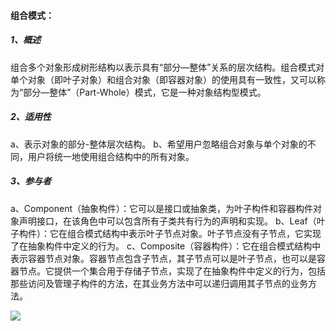 #### **组合模式：**

##### 1、概述

组合多个对象形成树形结构以表示具有“部分—整体”关系的层次结构。组合模式对单个对象（即叶子对象）和组合对象（即容器对象）的使用具有一致性，又可以称为“部分—整体”（Part-Whole）模式，它是一种对象结构型模式。

##### 2、适用性

a、表示对象的部分-整体层次结构。
b、希望用户忽略组合对象与单个对象的不同，用户将统一地使用组合结构中的所有对象。

##### 3、参与者

a、Component（抽象构件）：它可以是接口或抽象类，为叶子构件和容器构件对象声明接口，在该角色中可以包含所有子类共有行为的声明和实现。
b、Leaf（叶子构件）：它在组合模式结构中表示叶子节点对象。叶子节点没有子节点，它实现了在抽象构件中定义的行为。
c、Composite（容器构件）：它在组合模式结构中表示容器节点对象。容器节点包含子节点，其子节点可以是叶子节点，也可以是容器节点。它提供一个集合用于存储子节点，实现了在抽象构件中定义的行为，包括那些访问及管理子构件的方法，在其业务方法中可以递归调用其子节点的业务方法。

![](E:\JavaTool\Knowledge\Java\DesignPatterns\CompositePattern\src\main\resources\参与者.jpg)



